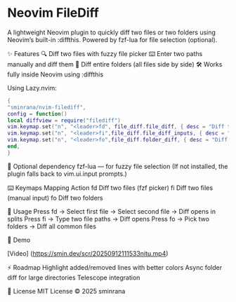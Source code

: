 # Neovim FileDiff

A lightweight Neovim plugin to quickly diff two files or two folders using Neovim’s built-in :diffthis.
Powered by fzf-lua for file selection (optional).

✨ Features
🔍 Diff two files with fuzzy file picker
⌨️ Enter two paths manually and diff them
📂 Diff entire folders (all files side by side)
🛠️ Works fully inside Neovim using :diffthis

Using Lazy.nvim:

```lua
{
"sminrana/nvim-filediff",
config = function()
local diffview = require("filediff")
vim.keymap.set("n", "<leader>fd", file_diff.file_diff, { desc = "Diff two files" })
vim.keymap.set("n", "<leader>fi",file_diff.file_diff_inputs, { desc = "Diff via input paths" })
vim.keymap.set("n", "<leader>fo",file_diff.folder_diff, { desc = "Diff two folders (require absolute path)" })
end,
}
```

🔌 Optional dependency
fzf-lua — for fuzzy file selection
(If not installed, the plugin falls back to vim.ui.input prompts.)

⌨️ Keymaps Mapping Action
<leader>fd Diff two files (fzf picker)
<leader>fi Diff two files (manual input)
<leader>fo Diff two folders

🚀 Usage
Press <leader>fd → Select first file → Select second file → Diff opens in splits
Press <leader>fi → Type two file paths → Diff opens
Press <leader>fo → Pick two folders → Diff all common files

📸 Demo

[Video] (https://smin.dev/scr/20250912111533nitu.mp4)

⚡ Roadmap
Highlight added/removed lines with better colors
Async folder diff for large directories
Telescope integration

📝 License
MIT License © 2025 sminrana
